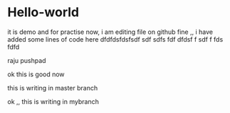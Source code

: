# Hello-world
it is demo and for practise
now,  i am editing file on github
fine ,, i have added some lines of code here  dfdfdsfdsfsdf
sdf
sdfs
fdf
dfdsf
f
sdf
f
fds
fdfd

raju pushpad

ok this is good now

this is writing in master branch
  
  ok ,, this is writing in mybranch